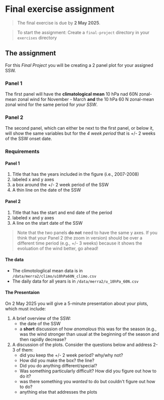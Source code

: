 # Final exercise assignment


> The final exercise is due by **2 May 2025**.

> To start the assignment: Create a `final-project` directory in your `exercises` directory


## The assignment
For this _Final Project_ you will be creating a 2 panel plot for your assigned SSW. 

### Panel 1

The first panel will have the **climatological mean** 10 hPa nad 60N zonal-mean zonal wind for November - March **and** the 10 hPa 60 N zonal-mean zonal wind for the same period for _your SSW_. 

### Panel 2
The second panel, which can either be next to the first panel, or below it, will show the same variables but for the _4 week period_ that is +/- 2 weeks of the SSW onset date. 

### Requirements

#### Panel 1
1. Title that has the years included in the figure (i.e., 2007-2008)
2. labeled x and y axes
3. a box around the +/- 2 week period of the SSW
4. A thin line on the date of the SSW

#### Panel 2
1. Title that has the start and end date of the period
2. labeled x and y axes
3. A line on the start date of the SSW

>Note that the two panels **do not** need to have the same y axes.
>If you think that your Panel 2 (the zoom in version) should be over a different time period (e.g., +/- 3 weeks) because it shows the evoluation of the wind better, go ahead!

#### The data
- The climotologlical mean data is in `/data/merra2/climo/u10hPa60N_climo.csv`
- The daily data for all years is in `/data/merra2/u_10hPa_60N.csv`

#### The Presentaion
On 2 May 2025 you will give a 5-minute presentation about your plots, which must include:
1. A brief overview of the SSW:
    - the date of the SSW
    -  a **short** discussion of how _anomalous_ this was for the season (e.g., was the wind stronger than usual at the beginning of the season and then rapidly decrease?
2. A discussion of the plots.  Consider the questions below and address 2-3 of them: 
   - did you keep the +/- 2 week period? why/why not?
   - How did you make the box? the line?
   - Did you do anything different/special?
   - Was something particularly difficult? How did you figure out how to do it?
   - was there something you _wanted_ to do but couldn't figure out how to do?
   - anything else that addresses the plots 
